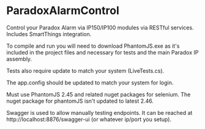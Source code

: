 # ParadoxAlarmControl
Control your Paradox Alarm via IP150/IP100 modules via RESTful services. Includes SmartThings integration.

To compile and run you will need to download PhantomJS.exe as it's included in the project files and necessary for tests and the main Paradox IP assembly. 

Tests also require update to match your system (LiveTests.cs).

The app.config should be updated to match your system for login.

Must use PhantomJS 2.45 and related nuget packages for selenium. The nuget package for phantomJS isn't updated to latest 2.46. 

Swagger is used to allow manually testing endpoints. It can be reached at http://localhost:8876/swagger-ui (or whatever ip/port you setup).

